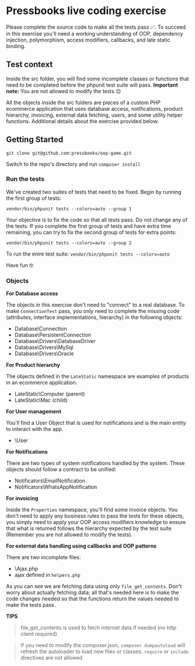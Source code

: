 # Pressbooks live coding exercise

Please complete the source code to make all the tests pass ✅. To succeed in this exercise you'll need a working understanding of OOP, dependency injection, polymorphism, access modifiers, callbacks, and late static binding.

## Test context

Inside the src folder, you will find some incomplete classes or functions that need to be completed before the phpunit test suite will pass. **Important note:** You are not allowed to modify the tests 😔

All the objects inside the src folders are pieces of a custom PHP ecommerce application that uses database access, notifications, product hierarchy, invoicing, external data fetching, users, and some utility helper functions. Additional details about the exercise provided below.

## Getting Started
`git clone git@github.com:pressbooks/oop-game.git`

Switch to the repo's directory and run `composer install`

### Run the tests

We've created two suites of tests that need to be fixed. Begin by running the first group of tests:

`vendor/bin/phpunit tests --colors=auto --group 1`

Your objective is to fix the code so that all tests pass. Do not change any of the tests. If you complete the first group of tests and have extra time remaining, you can try to fix the second group of tests for extra points:

`vendor/bin/phpunit tests --colors=auto --group 2`

To run the enire test suite: `vendor/bin/phpunit tests --colors=auto`

Have fun 🤓

### Objects

**For Database access**

The objects in this exercise don't need to "connect" to a real database. To make `ConnectionTest` pass, you only need to complete the missing code (attributes, interface implementations, hierarchy) in the following objects: 

* Database\Connection
* Database\PersistentConnection
* Database\Drivers\DatabaseDriver
* Database\Drivers\MySql
* Database\Drivers\Oracle

**For Product hierarchy**

The objects defined in the `LateStatic` namespace are examples of products in an ecommerce application.

* LateStatic\Computer (parent)
* LateStatic\Mac (child)

**For User management**

You'll find a User Object that is used for notifications and is the main entity to interact with the app.

* \User

**For Notifications**

There are two types of system notifications handled by the system. These objects should follow a contract to be unified:

* Notificators\EmailNotification
* Notificators\WhatsAppNotification

**For invoicing**

Inside the `Properties` namespace, you'll find some invoice objects. You don't need to apply any business rules to pass the tests for these objects, you simply need to apply your OOP access modifiers knowledge to ensure that what is returned follows the hierarchy expected by the test suite (Remember you are not allowed to modify the tests).

**For external data handling using callbacks and OOP patterns**

There are two incomplete files:

* \Ajax.php
* ajax defined in `helpers.php`

As you can see we are fetching data using only `file_get_contents`. Don't worry about actually fetching data; all that's needed here is to make the code changes needed so that the functions return the values needed to make the tests pass.

**TIPS**
> file_get_contents is used to fetch internet data if needed (no http client required)

> If you need to modify the composer.json, `composer dumpautoload` will refresh the autoloader to load new files or classes. `require` or `include` directives are not allowed
